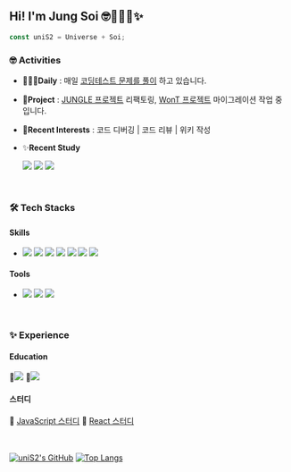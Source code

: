 ## Hi! I'm Jung Soi 🤓👩🏻‍💻✨

```js
const uniS2 = Universe + Soi;
```

### 🤓 Activities

- 👩🏻‍💻**Daily** : 매일 [코딩테스트 문제를 풀이](https://github.com/uniS2/CodingTest) 하고 있습니다.
- 🧰**Project** : [JUNGLE 프로젝트](https://github.com/twelive/JUNGLE) 리팩토링, [WonT 프로젝트](https://github.com/FRONTENDSCHOOL6/WonT) 마이그레이션 작업 중 입니다.
- 🌼**Recent Interests** : 코드 디버깅 | 코드 리뷰 | 위키 작성
- ✨**Recent Study**

  <div stlye="flex">
    <img src="https://img.shields.io/badge/TypeScript-3178C6?style=for-the-badge&logo=TypeScript&logoColor=white"> 
    <img src="https://img.shields.io/badge/Emotion-DB7093?style=for-the-badge&logo=Emotion&logoColor=white"> 
    <img src="https://img.shields.io/badge/Supabase-3FCF8E?style=for-the-badge&logo=Supabase&logoColor=white"> 
  </div>

<br/>

### 🛠️ Tech Stacks

#### Skills

- <div style="flex">
    <img src="https://img.shields.io/badge/React-61DAFB?style=flat-square&logo=React&logoColor=white"/>
    <img src="https://img.shields.io/badge/JavaScript-F7DF1E?style=flat-square&logo=JavaScript&logoColor=white"/>
    <img src="https://img.shields.io/badge/Styled Components-DB7093?style=flat-square&logo=Styled Components&logoColor=white"/>
    <img src="https://img.shields.io/badge/Tailwind CSS-06B6D4?style=flat-square&logo=Tailwind CSS&logoColor=white"/>
    <img src="https://img.shields.io/badge/Zustand-431?style=flat-square&logo=Zustand&logoColor=white"/>
    <img src="https://img.shields.io/badge/PocketBase-B8DBE4?style=flat-square&logo=PocketBase&logoColor=white"/>
    <img src="https://img.shields.io/badge/HTML5-E34F26?style=flat-square&logo=HTML5&logoColor=white"/>
  </div

#### Tools

- <div style="flex">
    <img src="https://img.shields.io/badge/VisualStudioCode-007ACC?style=flat-square&logo=VisualStudioCode&logoColor=white"/>
    <img src="https://img.shields.io/badge/Github-181717?style=flat-square&logo=Github&logoColor=white"/>
    <img src="https://img.shields.io/badge/Figma-F24E1E?style=flat-square&logo=Figma&logoColor=white"/>
  </div>

<br/>

### ✨ Experience

#### Education

<div style="flex">
  🔗<a href="https://unis2.notion.site/S2_-6-7-842916db45324eb4b0f41e0a0c5aaff7?pvs=4"><img src="https://img.shields.io/badge/TECK!T FrontEnd School-black?style=for-the-badge&logo=LionAir&logoColor=white"></a>
  🔗<a href="https://unis2.notion.site/FEPS-React-30f8a6978b634fdba58e83b7b43ce182?pvs=4"><img src="https://img.shields.io/badge/TECK!T FrontEnd Plus School-black?style=for-the-badge&logo=LionAir&logoColor=white"></a>
</div>

#### 스터디

<div style="flex">
  🔗 <a href="https://github.com/uniS2/StudyWith_mjs">JavaScript 스터디</a>  
  🔗 <a href="https://github.com/uniS2/StudyWith_react-deep-dive">React 스터디<a/>
</div>

<br/>
<br/>

[![uniS2's GitHub](https://github-readme-stats.vercel.app/api?username=uniS2&theme=transparent&show_icons=true&custom_title=🤓uniS2's　Github　Activities&rank_icon=github)](https://github.com/anuraghazra/github-readme-stats) [![Top Langs](https://github-readme-stats.vercel.app/api/top-langs/?username=uniS2&layout=compact)](https://github.com/anuraghazra/github-readme-stats)
